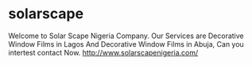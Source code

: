 # solarscape
Welcome to Solar Scape Nigeria Company. Our Services are Decorative Window Films in Lagos And Decorative Window Films in Abuja, Can you intertest contact Now.
http://www.solarscapenigeria.com/
